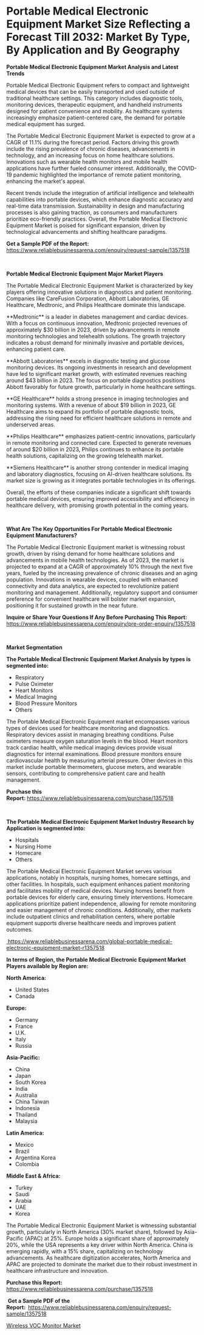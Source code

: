 <p><h1>Portable Medical Electronic Equipment Market Size Reflecting a Forecast Till 2032: Market By Type, By Application and By Geography</h1></p><p><strong>Portable Medical Electronic Equipment Market Analysis and Latest Trends</strong></p>
<p><p>Portable Medical Electronic Equipment refers to compact and lightweight medical devices that can be easily transported and used outside of traditional healthcare settings. This category includes diagnostic tools, monitoring devices, therapeutic equipment, and handheld instruments designed for patient convenience and mobility. As healthcare systems increasingly emphasize patient-centered care, the demand for portable medical equipment has surged.</p><p>The Portable Medical Electronic Equipment Market is expected to grow at a CAGR of 11.1% during the forecast period. Factors driving this growth include the rising prevalence of chronic diseases, advancements in technology, and an increasing focus on home healthcare solutions. Innovations such as wearable health monitors and mobile health applications have further fueled consumer interest. Additionally, the COVID-19 pandemic highlighted the importance of remote patient monitoring, enhancing the market's appeal.</p><p>Recent trends include the integration of artificial intelligence and telehealth capabilities into portable devices, which enhance diagnostic accuracy and real-time data transmission. Sustainability in design and manufacturing processes is also gaining traction, as consumers and manufacturers prioritize eco-friendly practices. Overall, the Portable Medical Electronic Equipment Market is poised for significant expansion, driven by technological advancements and shifting healthcare paradigms.</p></p>
<p><strong>Get a Sample PDF of the Report:&nbsp;</strong> <a href="https://www.reliablebusinessarena.com/enquiry/request-sample/1357518?utm_campaign=2100&utm_medium=2&utm_source=Github&utm_content=ia&utm_term=24022025&utm_id=portable-medical-electronic-equipment">https://www.reliablebusinessarena.com/enquiry/request-sample/1357518</a></p>
<p>&nbsp;</p>
<p><strong>Portable Medical Electronic Equipment Major Market Players</strong></p>
<p><p>The Portable Medical Electronic Equipment Market is characterized by key players offering innovative solutions in diagnostics and patient monitoring. Companies like CareFusion Corporation, Abbott Laboratories, GE Healthcare, Medtronic, and Philips Healthcare dominate this landscape.</p><p>**Medtronic** is a leader in diabetes management and cardiac devices. With a focus on continuous innovation, Medtronic projected revenues of approximately $30 billion in 2023, driven by advancements in remote monitoring technologies and telehealth solutions. The growth trajectory indicates a robust demand for minimally invasive and portable devices, enhancing patient care.</p><p>**Abbott Laboratories** excels in diagnostic testing and glucose monitoring devices. Its ongoing investments in research and development have led to significant market growth, with estimated revenues reaching around $43 billion in 2023. The focus on portable diagnostics positions Abbott favorably for future growth, particularly in home healthcare settings.</p><p>**GE Healthcare** holds a strong presence in imaging technologies and monitoring systems. With a revenue of about $19 billion in 2023, GE Healthcare aims to expand its portfolio of portable diagnostic tools, addressing the rising need for efficient healthcare solutions in remote and underserved areas.</p><p>**Philips Healthcare** emphasizes patient-centric innovations, particularly in remote monitoring and connected care. Expected to generate revenues of around $20 billion in 2023, Philips continues to enhance its portable health solutions, capitalizing on the growing telehealth market.</p><p>**Siemens Healthcare** is another strong contender in medical imaging and laboratory diagnostics, focusing on AI-driven healthcare solutions. Its market size is growing as it integrates portable technologies in its offerings.</p><p>Overall, the efforts of these companies indicate a significant shift towards portable medical devices, ensuring improved accessibility and efficiency in healthcare delivery, with promising growth potential in the coming years.</p></p>
<p>&nbsp;</p>
<p><strong>What Are The Key Opportunities For Portable Medical Electronic Equipment Manufacturers?</strong></p>
<p><p>The Portable Medical Electronic Equipment market is witnessing robust growth, driven by rising demand for home healthcare solutions and advancements in mobile health technologies. As of 2023, the market is projected to expand at a CAGR of approximately 10% through the next five years, fueled by the increasing prevalence of chronic diseases and an aging population. Innovations in wearable devices, coupled with enhanced connectivity and data analytics, are expected to revolutionize patient monitoring and management. Additionally, regulatory support and consumer preference for convenient healthcare will bolster market expansion, positioning it for sustained growth in the near future.</p></p>
<p><strong>Inquire or Share Your Questions If Any Before Purchasing This Report:</strong> <a href="https://www.reliablebusinessarena.com/enquiry/pre-order-enquiry/1357518?utm_campaign=2100&utm_medium=2&utm_source=Github&utm_content=ia&utm_term=24022025&utm_id=portable-medical-electronic-equipment">https://www.reliablebusinessarena.com/enquiry/pre-order-enquiry/1357518</a></p>
<p>&nbsp;</p>
<p><strong>Market Segmentation</strong></p>
<p><strong>The Portable Medical Electronic Equipment Market Analysis by types is segmented into:</strong></p>
<p><ul><li>Respiratory</li><li>Pulse Oximeter</li><li>Heart Monitors</li><li>Medical Imaging</li><li>Blood Pressure Monitors</li><li>Others</li></ul></p>
<p><p>The Portable Medical Electronic Equipment market encompasses various types of devices used for healthcare monitoring and diagnostics. Respiratory devices assist in managing breathing conditions. Pulse oximeters measure oxygen saturation levels in the blood. Heart monitors track cardiac health, while medical imaging devices provide visual diagnostics for internal examinations. Blood pressure monitors ensure cardiovascular health by measuring arterial pressure. Other devices in this market include portable thermometers, glucose meters, and wearable sensors, contributing to comprehensive patient care and health management.</p></p>
<p><strong>Purchase this Report:&nbsp;</strong><a href="https://www.reliablebusinessarena.com/purchase/1357518?utm_campaign=2100&utm_medium=2&utm_source=Github&utm_content=ia&utm_term=24022025&utm_id=portable-medical-electronic-equipment">https://www.reliablebusinessarena.com/purchase/1357518</a></p>
<p>&nbsp;</p>
<p><strong>The Portable Medical Electronic Equipment Market Industry Research by Application is segmented into:</strong></p>
<p><ul><li>Hospitals</li><li>Nursing Home</li><li>Homecare</li><li>Others</li></ul></p>
<p><p>The Portable Medical Electronic Equipment Market serves various applications, notably in hospitals, nursing homes, homecare settings, and other facilities. In hospitals, such equipment enhances patient monitoring and facilitates mobility of medical devices. Nursing homes benefit from portable devices for elderly care, ensuring timely interventions. Homecare applications prioritize patient independence, allowing for remote monitoring and easier management of chronic conditions. Additionally, other markets include outpatient clinics and rehabilitation centers, where portable equipment supports diverse healthcare needs and improves patient outcomes.</p></p>
<p><a href="https://www.reliablebusinessarena.com/global-portable-medical-electronic-equipment-market-r1357518?utm_campaign=2100&utm_medium=2&utm_source=Github&utm_content=ia&utm_term=24022025&utm_id=portable-medical-electronic-equipment">&nbsp;https://www.reliablebusinessarena.com/global-portable-medical-electronic-equipment-market-r1357518</a></p>
<p><strong>In terms of Region, the Portable Medical Electronic Equipment Market Players available by Region are:</strong></p>
<p>
    <p> <strong> North America: </strong>
        <ul>
            <li>United States</li>
            <li>Canada</li>
        </ul>
        </p> 
    <p> <strong> Europe: </strong>
        <ul>
            <li>Germany</li>
            <li>France</li>
            <li>U.K.</li>
            <li>Italy</li>
            <li>Russia</li>
        </ul>
        </p> 
    <p> <strong> Asia-Pacific: </strong>
        <ul>
            <li>China</li>
            <li>Japan</li>
            <li>South Korea</li>
            <li>India</li>
            <li>Australia</li>
            <li>China Taiwan</li>
            <li>Indonesia</li>
            <li>Thailand</li>
            <li>Malaysia</li>
        </ul>
        </p> 
    <p> <strong> Latin America: </strong>
        <ul>
            <li>Mexico</li>
            <li>Brazil</li>
            <li>Argentina Korea</li>
            <li>Colombia</li>
        </ul>
        </p> 
    <p> <strong> Middle East & Africa: </strong>
        <ul>
            <li>Turkey</li>
            <li>Saudi</li>
            <li>Arabia</li>
            <li>UAE</li>
            <li>Korea</li>
        </ul>
    </p>
    </p>
<p><p>The Portable Medical Electronic Equipment Market is witnessing substantial growth, particularly in North America (30% market share), followed by Asia-Pacific (APAC) at 25%. Europe holds a significant share of approximately 20%, while the USA represents a key driver within North America. China is emerging rapidly, with a 15% share, capitalizing on technology advancements. As healthcare digitization accelerates, North America and APAC are projected to dominate the market due to their robust investment in healthcare infrastructure and innovation.</p></p>
<p><strong>Purchase this Report: </strong><a href="https://www.reliablebusinessarena.com/purchase/1357518?utm_campaign=2100&utm_medium=2&utm_source=Github&utm_content=ia&utm_term=24022025&utm_id=portable-medical-electronic-equipment">https://www.reliablebusinessarena.com/purchase/1357518</a></p>
<p>&nbsp;<strong>Get a Sample PDF of the Report:&nbsp;&nbsp;</strong><a href="https://www.reliablebusinessarena.com/enquiry/request-sample/1357518?utm_campaign=2100&utm_medium=2&utm_source=Github&utm_content=ia&utm_term=24022025&utm_id=portable-medical-electronic-equipment">https://www.reliablebusinessarena.com/enquiry/request-sample/1357518</a></p>
<p><strong></strong></p>
<p><p><a href="https://github.com/wileonie19657/Market-Research-Report-List-1/blob/main/wireless-voc-monitor-market.md?utm_campaign=2100&utm_medium=2&utm_source=Github&utm_content=ia&utm_term=24022025&utm_id=portable-medical-electronic-equipment">Wireless VOC Monitor Market</a></p></p>